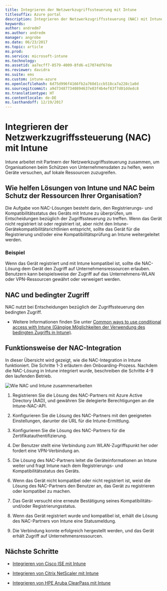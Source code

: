 ```yaml
---
title: Integrieren der Netzwerkzugriffssteuerung mit Intune
titlesuffix: Azure portal
description: Integrieren der Netzwerkzugriffssteuerung (NAC) mit Intune
keywords: 
author: andredm7
ms.author: andredm
manager: angrobe
ms.date: 06/23/2017
ms.topic: article
ms.prod: 
ms.service: microsoft-intune
ms.technology: 
ms.assetid: aa7ecff7-8579-4009-8fd6-e17074df67de
ms.reviewer: davidra
ms.suite: ems
ms.custom: intune-azure
ms.openlocfilehash: 6d75d996f4166fb2a760d1ccb518ca7a228c1a0d
ms.sourcegitcommit: a9d734877340894637e03f4b4ef83f7d01ddedc8
ms.translationtype: HT
ms.contentlocale: de-DE
ms.lasthandoff: 12/19/2017
---
```

# <a name="network-access-control-nac-integration-with-intune"></a>Integrieren der Netzwerkzugriffssteuerung (NAC) mit Intune

Intune arbeitet mit Partnern der Netzwerkzugriffssteuerung zusammen, um Organisationen beim Schützen von Unternehmensdaten zu helfen, wenn Geräte versuchen, auf lokale Ressourcen zuzugreifen.

## <a name="how-do-intune-and-nac-solutions-help-protect-your-organization-resources"></a>Wie helfen Lösungen von Intune und NAC beim Schutz der Ressourcen Ihrer Organisation?

Die Aufgabe von NAC-Lösungen besteht darin, den Registrierungs- und Kompatibilitätsstatus des Geräts mit Intune zu überprüfen, um Entscheidungen bezüglich der Zugriffssteuerung zu treffen. Wenn das Gerät nicht registriert ist oder registriert ist, aber nicht den Intune-Gerätekompatibilitätsrichtlinien entspricht, sollte das Gerät für die Registrierung und/oder eine Kompatibilitätsprüfung an Intune weitergeleitet werden.

### <a name="example"></a>Beispiel

Wenn das Gerät registriert und mit Intune kompatibel ist, sollte die NAC-Lösung dem Gerät den Zugriff auf Unternehmensressourcen erlauben. Benutzern kann beispielsweise der Zugriff auf das Unternehmens-WLAN oder VPN-Ressourcen gewährt oder verweigert werden.

## <a name="nac-and-conditional-access"></a>NAC und bedingter Zugriff

NAC nutzt bei Entscheidungen bezüglich der Zugriffssteuerung den bedingten Zugriff.

- Weitere Informationen finden Sie unter [Common ways to use conditional access with Intune (Gängige Möglichkeiten der Verwendung des bedingten Zugriffs in Intune)](conditional-access-intune-common-ways-use.md).

## <a name="how-the-nac-integration-works"></a>Funktionsweise der NAC-Integration

In dieser Übersicht wird gezeigt, wie die NAC-Integration in Intune funktioniert. Die Schritte 1-3 erläutern den Onboarding-Prozess. Nachdem die NAC-Lösung in Intune integriert wurde, beschreiben die Schritte 4-9 den laufenden Betrieb.

![Wie NAC und Intune zusammenarbeiten](./media/ca-intune-common-ways-2.png)

1.  Registrieren Sie die Lösung des NAC-Partners mit Azure Active Directory (AAD), und gewähren Sie delegierte Berechtigungen an die Intune-NAC-API.

2.  Konfigurieren Sie die Lösung des NAC-Partners mit den geeigneten Einstellungen, darunter die URL für die Intune-Ermittlung.

3.  Konfigurieren Sie die Lösung des NAC-Partners für die Zertifikatauthentifizierung.

4.  Der Benutzer stellt eine Verbindung zum WLAN-Zugriffspunkt her oder fordert eine VPN-Verbindung an.

5.  Die Lösung des NAC-Partners leitet die Geräteinformationen an Intune weiter und fragt Intune nach dem Registrierungs- und Kompatibilitätsstatus des Geräts.

6.  Wenn das Gerät nicht kompatibel oder nicht registriert ist, weist die Lösung des NAC-Partners den Benutzer an, das Gerät zu registrieren oder kompatibel zu machen.

7.  Das Gerät versucht eine erneute Bestätigung seines Kompatibilitäts- und/oder Registrierungsstatus.

8.  Wenn das Gerät registriert wurde und kompatibel ist, erhält die Lösung des NAC-Partners von Intune eine Statusmeldung.

9.  Die Verbindung konnte erfolgreich hergestellt werden, und das Gerät erhält Zugriff auf Unternehmensressourcen.

## <a name="next-steps"></a>Nächste Schritte

-   [Integrieren von Cisco ISE mit Intune](http://www.cisco.com/c/en/us/td/docs/security/ise/2-1/admin_guide/b_ise_admin_guide_21/b_ise_admin_guide_20_chapter_01000.html)

-   [Integrieren von Citrix NetScaler mit Intune](http://docs.citrix.com/en-us/netscaler-gateway/12/microsoft-intune-integration/configuring-network-access-control-device-check-for-netscaler-gateway-virtual-server-for-single-factor-authentication-deployment.html)

-   [Integrieren von HPE Aruba ClearPass mit Intune](https://support.arubanetworks.com/Documentation/tabid/77/DMXModule/512/Command/Core_Download/Default.aspx?EntryId=23757)
